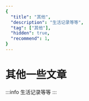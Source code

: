 ```yaml
---
{
  "title": "其他",
  "description": "生活记录等等",
  "tag": ["其他"],
  "hidden": true,
  "recommend": 1,
}
---
```


# 其他一些文章

:::info
生活记录等等
:::
